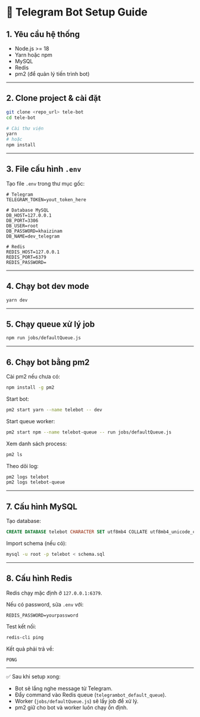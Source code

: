 # 📖 Telegram Bot Setup Guide

## 1. Yêu cầu hệ thống
- Node.js >= 18  
- Yarn hoặc npm  
- MySQL  
- Redis  
- pm2 (để quản lý tiến trình bot)  

---

## 2. Clone project & cài đặt
```bash
git clone <repo_url> tele-bot
cd tele-bot

# Cài thư viện
yarn
# hoặc
npm install
```

---

## 3. File cấu hình `.env`
Tạo file `.env` trong thư mục gốc:

```env
# Telegram
TELEGRAM_TOKEN=yout_token_here

# Database MySQL
DB_HOST=127.0.0.1
DB_PORT=3306
DB_USER=root
DB_PASSWORD=khaizinam
DB_NAME=dev_telegram

# Redis
REDIS_HOST=127.0.0.1
REDIS_PORT=6379
REDIS_PASSWORD=
```

---

## 4. Chạy bot dev mode
```bash
yarn dev
```

---

## 5. Chạy queue xử lý job
```bash
npm run jobs/defaultQueue.js
```

---

## 6. Chạy bot bằng pm2
Cài pm2 nếu chưa có:
```bash
npm install -g pm2
```

Start bot:
```bash
pm2 start yarn --name telebot -- dev
```

Start queue worker:
```bash
pm2 start npm --name telebot-queue -- run jobs/defaultQueue.js
```

Xem danh sách process:
```bash
pm2 ls
```

Theo dõi log:
```bash
pm2 logs telebot
pm2 logs telebot-queue
```

---

## 7. Cấu hình MySQL
Tạo database:
```sql
CREATE DATABASE telebot CHARACTER SET utf8mb4 COLLATE utf8mb4_unicode_ci;
```

Import schema (nếu có):
```bash
mysql -u root -p telebot < schema.sql
```

---

## 8. Cấu hình Redis
Redis chạy mặc định ở `127.0.0.1:6379`.

Nếu có password, sửa `.env` với:
```env
REDIS_PASSWORD=yourpassword
```

Test kết nối:
```bash
redis-cli ping
```
Kết quả phải trả về:
```
PONG
```

---

✅ Sau khi setup xong:  
- Bot sẽ lắng nghe message từ Telegram.  
- Đẩy command vào Redis queue (`telegrambot_default_queue`).  
- Worker (`jobs/defaultQueue.js`) sẽ lấy job để xử lý.  
- pm2 giữ cho bot và worker luôn chạy ổn định.

